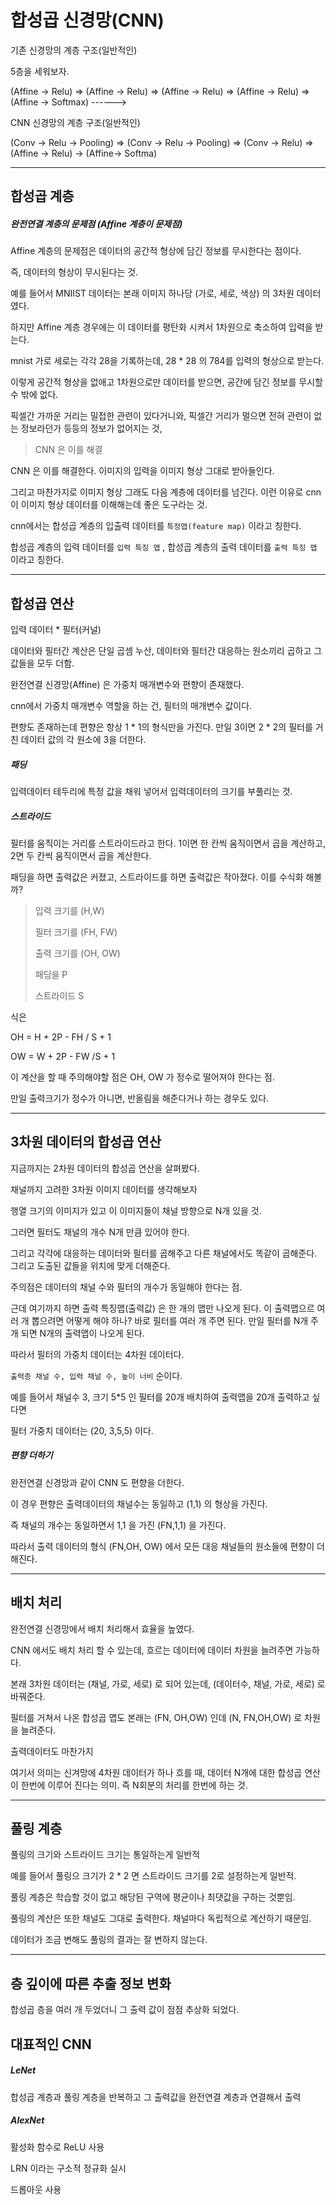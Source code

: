 # 합성곱 신경망(CNN)



기존 신경망의 계층 구조(일반적인)

5층을 세워보자.



(Affine -> Relu) => (Affine -> Relu) => (Affine -> Relu) => (Affine -> Relu) => (Affine -> Softmax)  ------>



CNN 신경망의 계층 구조(일반적인)



(Conv -> Relu -> Pooling) => (Conv -> Relu -> Pooling) => (Conv -> Relu) => (Affine -> Relu) -> (Affine-> Softma)



<hr>

## 합성곱 계층



##### 완전연결 계층의 문제점 (Affine 계층이 문제점)



Affine 계층의 문제점은 데이터의 공간적 형상에 담긴 정보를 무시한다는 점이다.

즉, 데이터의 형상이 무시된다는 것.



예를 들어서 MNIIST 데이터는 본래 이미지 하나당 (가로, 세로, 색상) 의 3차원 데이터였다.

하지만 Affine 계층 경우에는 이 데이터를 평탄화 시켜서 1차원으로 축소하여 입력을 받는다.

mnist 가로 세로는 각각 28을 기록하는데, 28 * 28 의 784를 입력의 형상으로 받는다.



이렇게 공간적 형상을 없애고 1차원으로만 데이터를 받으면, 공간에 담긴 정보를 무시할 수 밖에 없다.

픽셀간 가까운 거리는 밀접한 관련이 있다거니와, 픽셀간 거리가 멀으면 전혀 관련이 없는 정보라던가 등등의 정보가 없어지는 것,



> CNN 은 이를 해결



CNN 은 이를 해결한다. 이미지의 입력을 이미지 형상 그대로 받아들인다.

그리고 마찬가지로 이미지 형상 그래도 다음 계층에 데이터를 넘긴다. 이런 이유로 cnn 이 이미지 형상 데이터를 이해해는데 좋은 도구라는 것.



cnn에서는 합성곱 계층의 입출력 데이터를 `특정맵(feature map)` 이라고 칭한다.

합성곱 계층의 입력 데이터를 `입력 특징 맵` , 합성곱 계층의 출력 데이터를 `출력 특징 맵` 이라고 칭한다.



<hr>

## 합성곱 연산



입력 데이터 * 필터(커널)



데이터와 필터간 계산은 단일 곱셈 누산, 데이터와 필터간 대응하는 원소끼리 곱하고 그 값들을 모두 더함.



완전연결 신경망(Affine) 은 가중치 매개변수와 편향이 존재했다.

cnn에서 가중치 매개변수 역할을 하는 건, 필터의 매개변수 값이다.



편향도 존재하는데 편향은 항상 1 * 1의 형식만을 가진다. 만일 3이면 2 * 2의 필터를 거친 데이터 값의 각 원소에 3을 더한다.



##### 패딩



입력데이터 테두리에 특정 값을 채워 넣어서 입력데이터의 크기를 부풀리는 것.



##### 스트라이드



필터를 움직이는 거리를 스트라이드라고 한다. 1이면 한 칸씩 움직이면서 곱을 계산하고, 2면 두 칸씩 움직이면서 곱을 계산한다.



패딩을 하면 출력값은 커졌고, 스트라이드를 하면 출력값은 작아졌다. 이를 수식화 해볼까?



> 입력 크기를 (H,W)
>
> 필터 크기를 (FH, FW)
>
> 출력 크기를 (OH, OW)
>
> 패딩을 P
>
> 스트라이드 S



식은



OH = H + 2P - FH / S + 1

OW =  W + 2P - FW /S + 1



이 계산을 할 때 주의해야할 점은 OH, OW 가 정수로 떨어져야 한다는 점.

만일 출력크기가 정수가 아니면, 반올림을 해준다거나 하는 경우도 있다.



<HR>

## 3차원 데이터의 합성곱 연산



지금까지는 2차원 데이터의 합성곱 연산을 살펴봤다.



채널까지 고려한 3차원 이미지 데이터를 생각해보자



행열 크기의 이미지가 있고 이 이미지들이 채널 방향으로 N개 있을 것.

그러면 필터도 채널의 개수 N개 만큼 있어야 한다.

그리고 각각에 대응하는 데이터와 필터를 곱해주고 다른 채널에서도 똑같이 곱해준다. 그리고 도출된 값들을 위치에 맞게 더해준다.



주의점은 데이터의 채널 수와 필터의 개수가 동일해야 한다는 점.



근데 여기까지 하면 출력 특징맵(출력값) 은 한 개의 맵만 나오게 된다. 이 출력맵으르 여러 개 뽑으려면 어떻게 해야 하나? 바로 필터를 여러 개 주면 된다. 만일 필터를 N개 주개 되면 N개의 출력맵이 나오게 된다.

따라서 필터의 가중치 데이터는 4차원 데이터다.

`출력층 채널 수, 입력 채널 수, 높이 너비` 순이다.

예를 들어서 채널수 3, 크기 5*5 인 필터를 20개 배치하여 출력맵을 20개 출력하고 싶다면

필터 가중치 데이터는 (20, 3,5,5) 이다.



##### 편향 더하기



완전연결 신경망과 같이 CNN 도 편향을 더한다.

이 경우 편향은 출력데이터의 채널수는 동일하고 (1,1) 의 형상을 가진다.

즉 채널의 개수는 동일하면서 1,1 을 가진 (FN,1,1) 을 가진다.

따라서 출력 데이터의 형식 (FN,OH, OW) 에서 모든 대응 채널들의 원소들에 편향이 더해진다.

<HR>

## 배치 처리



완전연결 신경망에서 배치 처리해서 효율을 높였다.

CNN 에서도 배치 처리 할 수 있는데, 흐르는 데이터에 데이터 차원을 늘려주면 가능하다.

본래 3차원 데이터는 (채널, 가로, 세로) 로 되어 있는데, (데이터수, 채널, 가로, 세로) 로 바꿔준다.



필터를 거쳐서 나온 합성곱 맵도 본래는 (FN, OH,OW) 인데 (N, FN,OH,OW) 로 차원을 늘려준다.

출력데이터도 마찬가지



여기서 의미는 신겨망에 4차원 데이터가 하나 흐를 때, 데이터 N개에 대한 합성곱 연산이 한번에 이루어 진다는 의미. 즉 N회분의 처리를 한번에 하는 것.



<HR>

## 풀링 계층



풀링의 크기와 스트라이드 크기는 통일하는게 일반적

예를 들어서 풀링으 크기가 2 * 2 면 스트라이드 크기를 2로 설정하는게 일반적.



풀링 계층은 학습할 것이 없고 해당된 구역에 평균이나 최댓값을 구하는 것뿐임.



풀링의 계산은 또한 채널도 그대로 출력한다. 채널마다 독립적으로 계산하기 때문임.



데이터가 조금 변해도 풀링의 결과는 잘 변하지 않는다.



<HR>



## 층 깊이에 따른 추출 정보 변화





합성곱 층을 여러 개 두었더니 그 출력 값이 점점 추상화 되었다.



## 대표적인 CNN



##### LeNet



합성곱 계층과 풀링 계층을 반복하고 그 출력값을 완전연결 계층과 연결해서 출력



##### AlexNet



활성화 함수로 ReLU 사용

LRN 이라는 구소적 정규화 실시

드롭아웃 사용





















